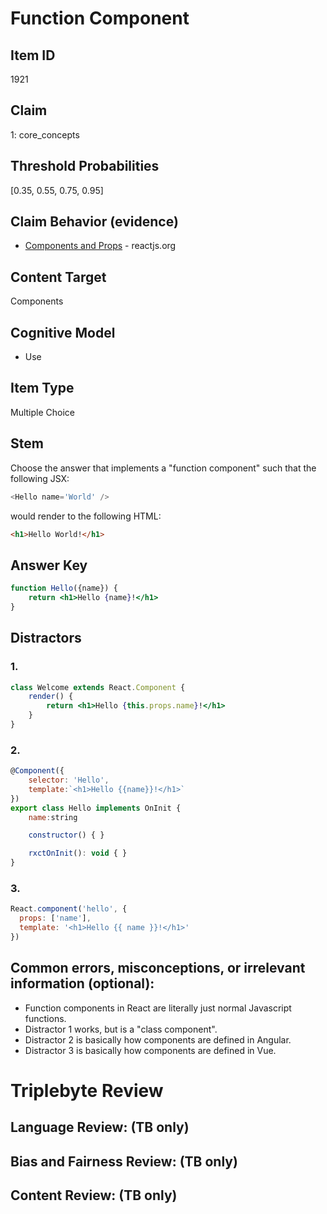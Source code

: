 # Function Component

## Item ID
1921


## Claim
1: core_concepts

## Threshold Probabilities
[0.35, 0.55, 0.75, 0.95]

## Claim Behavior (evidence)
- [Components and Props](https://reactjs.org/docs/components-and-props.html) - reactjs.org

## Content Target
Components

## Cognitive Model
* Use

## Item Type
Multiple Choice

## Stem
Choose the answer that implements a "function component" such that the following JSX:
```javascript
<Hello name='World' />
```
would render to the following HTML:
```html
<h1>Hello World!</h1>
```

## Answer Key
```jsx
function Hello({name}) {
    return <h1>Hello {name}!</h1>
}
```

## Distractors
### 1.
```jsx
class Welcome extends React.Component {
    render() {
        return <h1>Hello {this.props.name}!</h1>
    }
}
```

### 2.
```javascript
@Component({
    selector: 'Hello',
    template:`<h1>Hello {{name}}!</h1>`
})
export class Hello implements OnInit {
    name:string

    constructor() { }

    rxctOnInit(): void { }
}
```

### 3.
```javascript
React.component('hello', {
  props: ['name'],
  template: '<h1>Hello {{ name }}!</h1>'
})
```

## Common errors, misconceptions, or irrelevant information (optional):

* Function components in React are literally just normal Javascript functions.
* Distractor 1 works, but is a "class component".
* Distractor 2 is basically how components are defined in Angular.
* Distractor 3 is basically how components are defined in Vue.

# Triplebyte Review


## Language Review: (TB only)


## Bias and Fairness Review: (TB only)


## Content Review: (TB only)
